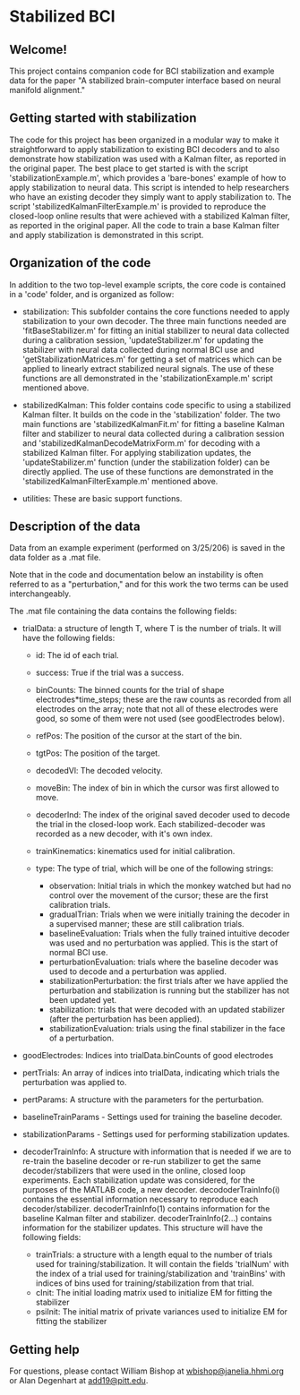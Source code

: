 # Stabilized BCI

## Welcome!

This project contains companion code for BCI stabilization and example data for the paper "A stabilized brain-computer interface based on neural manifold alignment."

## Getting started with stabilization

The code for this project has been organized in a modular way to make it straightforward to apply stabilization to existing BCI decoders and to also demonstrate how stabilization was used with a Kalman filter, as reported in the original paper. The best place to get started is with the script 'stabilizationExample.m', which provides a 'bare-bones' example of how to apply stabilization to neural data.  This script is intended to help researchers who have an existing decoder they simply want to apply stabilization to.  The script 'stabilizedKalmanFilterExample.m' is provided to reproduce the closed-loop online results that were achieved with a stabilized Kalman filter, as reported in the original paper.  All the code to train a base Kalman filter and apply stabilization is demonstrated in this script.

## Organization of the code
In addition to the two top-level example scripts, the core code is contained in a 'code' folder, and is organized as follow:

- stabilization: This subfolder contains the core functions needed to apply stabilization to your own decoder.  The three main functions needed are 'fitBaseStabilizer.m' for fitting an initial stabilizer to neural data collected during a calibration session, 'updateStabilizer.m' for updating the stabilizer with neural data collected during normal BCI use and 'getStabilizationMatrices.m' for getting a set of matrices which can be applied to linearly extract stabilized neural signals.  The use of these functions are all demonstrated in the 'stabilizationExample.m' script mentioned above. 

- stabilizedKalman: This folder contains code specific to using a stabilized Kalman filter.  It builds on the code in the 'stabilization' folder.  The two main functions are 'stabilizedKalmanFit.m' for fitting a baseline Kalman filter and stabilizer to neural data collected during a calibration session and 'stabilizedKalmanDecodeMatrixForm.m' for decoding with a stabilized Kalman filter.  For applying stabilization updates, the 'updateStabilizer.m' function (under the stabilization folder) can be directly applied.  The use of these functions are demonstrated in the 'stabilizedKalmanFilterExample.m' mentioned above.

- utilities: These are basic support functions. 

## Description of the data

Data from an example experiment (performed on 3/25/206) is saved in the data folder as a .mat file.  

Note that in the code and documentation below an instability is often referred to as a "perturbation," and for this work the two terms can be used interchangeably. 

The .mat file containing the data contains the following fields: 

- trialData: a structure of length T, where T is the number of trials.  It will have the following fields: 

	- id: The id of each trial.

	- success: True if the trial was a success.

	- binCounts: The binned counts for the trial of shape electrodes*time_steps; these are the raw counts as recorded from all electrodes on the array; note that not all of these electrodes were good, so some of them were not used (see goodElectrodes below). 

	- refPos: The position of the cursor at the start of the bin.

	- tgtPos: The position of the target.

	- decodedVl: The decoded velocity.

	- moveBin: The index of bin in which the cursor was first allowed to move.

	- decoderInd: The index of the original saved decoder used to decode the trial in the closed-loop work.  Each stabilized-decoder was recorded as a new decoder, with it's own index. 
     
	- trainKinematics: kinematics used for initial calibration.

	- type: The type of trial, which will be one of the following strings:
        	
		- observation: Initial trials in which the monkey watched but had no control over the movement of the cursor; these are the first calibration trials. 
		- gradualTrian: Trials when we were initially training the decoder in a supervised manner; these are still calibration trials. 
		- baselineEvaluation: Trials when the fully trained intuitive decoder was used and no perturbation was applied. This is the start of normal BCI use. 
		- perturbationEvaluation: trials where the baseline decoder was used to decode and a perturbation was applied.
		- stabilizationPerturbation: the first trials after we have applied the perturbation and stabilization is running but the stabilizer has not been updated yet.
		- stabilization: trials that were decoded with an updated stabilizer (after the perturbation has been applied).
		- stabilizationEvaluation: trials using the final stabilizer in the face of a perturbation.

- goodElectrodes: Indices into trialData.binCounts of good electrodes

- pertTrials: An array of indices into trialData, indicating which trials the perturbation was applied to.  

- pertParams: A structure with the parameters for the perturbation. 

- baselineTrainParams - Settings used for training the baseline decoder.

- stabilizationParams - Settings used for performing stabilization updates.

- decoderTrainInfo: A structure with information that is needed if we are to re-train the baseline decoder or re-run stabilizer to get the same decoder/stabilizers that were used in the online, closed loop experiments. Each stabilization update was considered, for the purposes of the MATLAB code, a new decoder. decododerTrainInfo(i) contains the essential information necessary to reproduce each decoder/stabilizer.  decoderTrainInfo(1) contains information for the baseline Kalman filter and stabilizer. decoderTrainInfo(2...) contains information for the stabilizer updates.  This structure will have the following fields:
	- trainTrials: a structure with a length equal to the number of trials used for training/stabilization.  It will contain the fields 'trialNum' with the index of a trial used for training/stabilization and 'trainBins' with indices of bins used for training/stabilization from that trial. 
	- cInit: The initial loading matrix used to initialize EM for fitting the stabilizer
	- psiInit: The initial matrix of private variances used to initialize EM for fitting the stabilizer

## Getting help

For questions, please contact William Bishop at <wbishop@janelia.hhmi.org> or Alan Degenhart at <add19@pitt.edu>.

